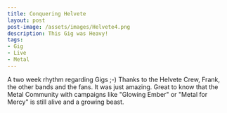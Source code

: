 ```yaml
---
title: Conquering Helvete
layout: post
post-image: /assets/images/Helvete4.png
description: This Gig was Heavy!
tags:
- Gig
- Live
- Metal
---
```


A two week rhythm regarding Gigs ;-) Thanks to the Helvete Crew, Frank, the other bands and the fans. It was just amazing. Great to know that the Metal Community with campaigns like "Glowing Ember" or "Metal for Mercy" is still alive and a growing beast.